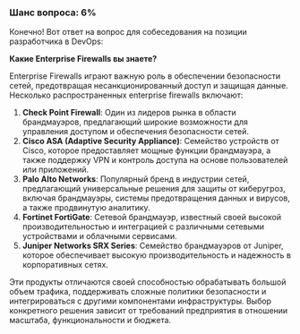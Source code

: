 ### Шанс вопроса: 6%

Конечно! Вот ответ на вопрос для собеседования на позиции разработчика в DevOps:

**Какие Enterprise Firewalls вы знаете?**

Enterprise Firewalls играют важную роль в обеспечении безопасности сетей, предотвращая несанкционированный доступ и защищая данные. Несколько распространенных enterprise firewalls включают:

1. **Check Point Firewall**: Один из лидеров рынка в области брандмауэров, предлагающий широкие возможности для управления доступом и обеспечения безопасности сетей.
2. **Cisco ASA (Adaptive Security Appliance)**: Семейство устройств от Cisco, которое предоставляет мощные функции брандмауэра, а также поддержку VPN и контроль доступа на основе пользователей или приложений.
3. **Palo Alto Networks**: Популярный бренд в индустрии сетей, предлагающий универсальные решения для защиты от киберугроз, включая брандмауэры, системы предотвращения данных и вирусов, а также продвинутую аналитику.
4. **Fortinet FortiGate**: Сетевой брандмауэр, известный своей высокой производительностью и интеграцией с различными сетевыми устройствами и облачными сервисами.
5. **Juniper Networks SRX Series**: Семейство брандмауэров от Juniper, которое обеспечивает высокую производительность и надежность в корпоративных сетях.

Эти продукты отличаются своей способностью обрабатывать большой объем трафика, поддерживать сложные политики безопасности и интегрироваться с другими компонентами инфраструктуры. Выбор конкретного решения зависит от требований предприятия в отношении масштаба, функциональности и бюджета.